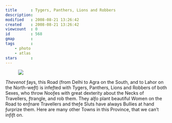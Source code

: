 ```yaml
---
title      : Tygers, Panthers, Lions and Robbers
description: 
modified   : 2008-08-21 13:26:42
created    : 2008-08-21 13:26:42
viewcount  : 0
id         : 568
gmap       : 
tags       : 
    - photo
    - atlas
stars      : 
---
```


<figure>
    <img src="24a.jpg">
</figure>

<div class="oldstyle">
<i>Thevenot</i> ƒays, this Road (from Delhi to Agra on the South, and to Lahor on the North-weƒt) is infeƒted with Tygers, Panthers, Lions and Robbers of both Sexes, who throw Nooƒes with great dexterity about the Necks of Travellers, ƒtrangle, and rob them. They alƒo plant beautiful Women on the Road to enƒnare Travellers and theƒe Sluts have always Bullies at hand ƒurprize them. Here are many other Towns in this Province, that we can’t inƒiƒt on.